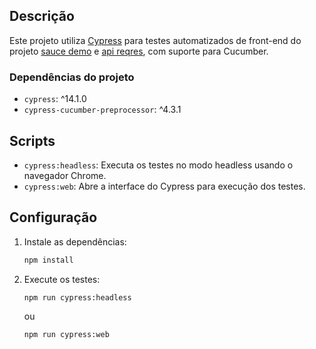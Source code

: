 ## Descrição
Este projeto utiliza [Cypress](https://www.cypress.io/) para testes automatizados de front-end do projeto [sauce demo](https://www.saucedemo.com/) e [api reqres](https://reqres.in/), com suporte para Cucumber.

### Dependências do projeto
- `cypress`: ^14.1.0
- `cypress-cucumber-preprocessor`: ^4.3.1

## Scripts
- `cypress:headless`: Executa os testes no modo headless usando o navegador Chrome.
- `cypress:web`: Abre a interface do Cypress para execução dos testes.

## Configuração
1. Instale as dependências:
   ```sh
   npm install

2. Execute os testes:
   ```sh
   npm run cypress:headless
   ```
   ou
   ```sh
   npm run cypress:web
   ```